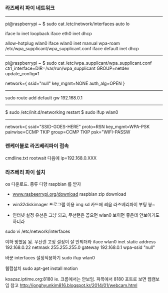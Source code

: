 ### 라즈베리 파이 네트워크

--------------------

pi@raspberrypi ~ $ sudo cat /etc/network/interfaces
auto lo

iface lo inet loopback
iface eth0 inet dhcp

allow-hotplug wlan0
iface wlan0 inet manual
wpa-roam /etc/wpa_supplicant/wpa_supplicant.conf
iface default inet dhcp

-------------------------------

pi@raspberrypi ~ $ sudo cat /etc/wpa_supplicant/wpa_supplicant.conf
ctrl_interface=DIR=/var/run/wpa_supplicant GROUP=netdev
update_config=1

network={
	ssid="null"
	key_mgmt=NONE
	auth_alg=OPEN
}

-------------

 sudo route add default gw 192.168.0.1

--------------

$ sudo /etc/init.d/networking restart
$ sudo ifup wlan0

---------

network={
ssid="SSID-GOES-HERE"
proto=RSN
key_mgmt=WPA-PSK
pairwise=CCMP TKIP
group=CCMP TKIP
psk="WIFI-PASSW


### 랜케이블로 라즈베리파이 접속
cmdline.txt  rootwait 다음에 ip=192.168.0.XXX

### 라즈베리 파이 설치

os 다운로드. 종류 다향 raspbian 를 받자
- www.rasbeerrypi.org/download
raspbian zip download

- win32diskimager
프로그램 이용 img sd 카드에 씌움
라즈베리파이 부팅 붕~

- 인터넷 설정
유선은 그냥 되고, 무선랜은 꼽으면 wlan0  보이면 좋은데 안보이기도 하더라

sudo vi /etc/network/interfaces

이하 망했음 됨. 무선랜 고정 설정이 잘 안되더라
iface wlan0 inet static
address 192.168.0.22
netmask 255.255.255.0
gateway 192.168.0.1
wpa-ssid "null"

바꾼 interfaces 설정적용하기
sudo ifup wlan0

웹캠설치
sudo apt-get install motion

koazaz.iptime.org:8180
ie. 크롬에서는 안보임. 파폭에서 8180 포트로 보면 웹캠보임
참고
http://jonghyunkim816.blogspot.kr/2014/01/webcam.html
